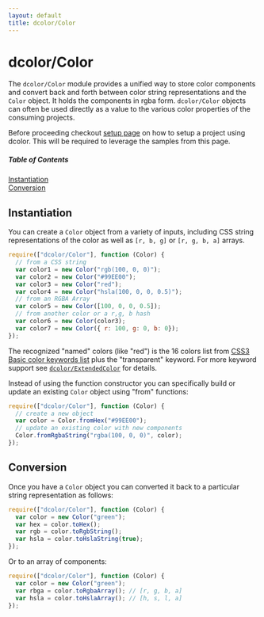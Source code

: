 ```yaml
---
layout: default
title: dcolor/Color
---
```


# dcolor/Color

The `dcolor/Color` module provides a unified way to store color components and convert back and forth between
color string representations and the `Color` object. It holds the components in rgba form. `dcolor/Color`
objects can often be used directly as a value to the various color properties of the consuming projects.

Before proceeding checkout [setup page](setup.html) on how to setup a project using dcolor. This will be required to leverage the samples from this page.

##### Table of Contents
[Instantiation](#instantiation)  
[Conversion](#conversion)  

<a name="instantiation"></a>
## Instantiation

You can create a `Color` object from a variety of inputs, including CSS string representations of the color as well
 as `[r, b, g]` or `[r, g, b, a]` arrays.

```js
require(["dcolor/Color"], function (Color) {
  // from a CSS string
  var color1 = new Color("rgb(100, 0, 0)");
  var color2 = new Color("#99EE00");
  var color3 = new Color("red");
  var color4 = new Color("hsla(100, 0, 0, 0.5)");
  // from an RGBA Array
  var color5 = new Color([100, 0, 0, 0.5]);
  // from another color or a r,g, b hash
  var color6 = new Color(color3);
  var color7 = new Color({ r: 100, g: 0, b: 0});
});
```

The recognized "named" colors (like "red") is the 16 colors list from [CSS3 Basic color keywords list](http://www.w3.org/TR/css3-color/#html4)
plus the "transparent" keyword. For more keyword support see [`dcolor/ExtendedColor`](ExtendedColor.html) for details.

Instead of using the function constructor you can specifically build or update an existing `Color` object using "from" functions:

 ```js
 require(["dcolor/Color"], function (Color) {
   // create a new object
   var color = Color.fromHex("#99EE00");
   // update an existing color with new components
   Color.fromRgbaString("rgba(100, 0, 0)", color);
 });
 ```

<a name="conversion"></a>
## Conversion

Once you have a `Color` object you can converted it back to a particular string representation as follows:

```js
require(["dcolor/Color"], function (Color) {
  var color = new Color("green");
  var hex = color.toHex();
  var rgb = color.toRgbString();
  var hsla = color.toHslaString(true);
});
```

Or to an array of components:

```js
require(["dcolor/Color"], function (Color) {
  var color = new Color("green");
  var rbga = color.toRgbaArray(); // [r, g, b, a]
  var hsla = color.toHslaArray(); // [h, s, l, a]
});
```




